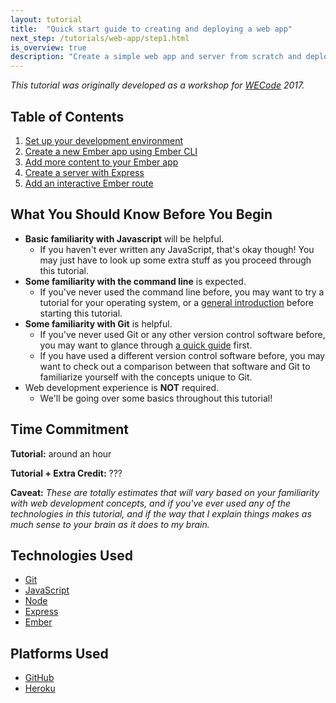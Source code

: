 ```yaml
---
layout: tutorial
title:  "Quick start guide to creating and deploying a web app"
next_step: /tutorials/web-app/step1.html
is_overview: true
description: "Create a simple web app and server from scratch and deploy to Heroku in an hour. Write all application code in a single language (JavaScript), with Ember in the client and Node with Express in the server. Familiarize yourself with command line tools to create, build, and manage your application."
---
```


*This tutorial was originally developed as a workshop for [WECode](http://www.wecodeharvard.com/) 2017.*

## Table of Contents

1. [Set up your development environment](step1.html)
2. [Create a new Ember app using Ember CLI](step2.html)
3. [Add more content to your Ember app](step3.html)
4. [Create a server with Express](step4.html)
5. [Add an interactive Ember route](step5.html)

## What You Should Know Before You Begin

- **Basic familiarity with Javascript** will be helpful.
    + If you haven't ever written any JavaScript, that's okay though! You may just have to look up some extra stuff as you proceed through this tutorial.
- **Some familiarity with the command line** is expected.
    + If you've never used the command line before, you may want to try a tutorial for your operating system, or a [general introduction](https://www.davidbaumgold.com/tutorials/command-line/) before starting this tutorial.
- **Some familiarity with Git** is helpful. 
    + If you've never used Git or any other version control software before, you may want to glance through [a quick guide](http://rogerdudler.github.io/git-guide/) first.
    + If you have used a different version control software before, you may want to check out a comparison between that software and Git to familiarize yourself with the concepts unique to Git.
- Web development experience is **NOT** required.
    + We'll be going over some basics throughout this tutorial!

## Time Commitment

**Tutorial:** around an hour

**Tutorial + Extra Credit:** ??? 

**Caveat:** *These are totally estimates that will vary based on your familiarity with web development concepts, and if you've ever used any of the technologies in this tutorial, and if the way that I explain things makes as much sense to your brain as it does to my brain.*

## Technologies Used
* [Git](https://git-scm.com/)
* [JavaScript](https://www.javascript.com/)
* [Node](https://nodejs.org)
* [Express](http://expressjs.com/)
* [Ember](http://emberjs.com/)

## Platforms Used
* [GitHub](https://github.com/)
* [Heroku](https://heroku.com)
